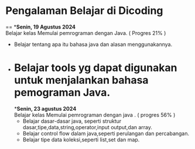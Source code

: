 # Pengalaman Belajar di Dicoding 
 ==
 ***Senin, 19 Agustus 2024**<br>
 Belajar kelas Memulai pemrograman dengan Java. ( Progres 21% )
 * Belajar tentang apa itu bahasa java dan alasan menggunakannya.
 * Belajar tools yg dapat digunakan untuk menjalankan bahasa pemograman Java.
    ==
   ***Senin, 23 agustus 2024**<br> 
   Belajar kelas Memulai pemrograman dengan java . ( progres 56% )
   * Belajar dasar-dasar java, seperti struktur dasar,tipe,data,string,operator,input output,dan array.
   * Belajar control flow dalam java,seperti perulangan dan percabangan.
   * Belajar tipe data koleksi,seperti list,set dan map.
     




